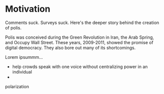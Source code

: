 # Motivation

Comments suck. Surveys suck. Here's the deeper story behind the creation of polis.

Polis was conceived during the Green Revolution in Iran, the Arab Spring, and Occupy Wall Street. These years, 2009-2011, showed the promise of digital democracy. They also bore out many of its shortcomings.

Lorem ipsummm...

* help crowds speak with one voice without centralizing power in an individual
* 

polarization